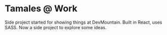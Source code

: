 # Tamales @ Work
Side project started for showing things at DevMountain. Built in React, uses SASS. Now a side project to explore some ideas. 

